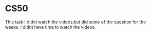 # CS50

This task I didnt watch the videos,but did some of the question for the weeks.
I didnt have time to watch the videos.
